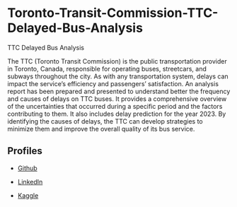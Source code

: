 # Toronto-Transit-Commission-TTC-Delayed-Bus-Analysis
TTC Delayed Bus Analysis

The TTC (Toronto Transit Commission) is the public transportation provider in Toronto, Canada, responsible for operating buses, streetcars, and subways throughout the city. As with any transportation system, delays can impact the service’s efficiency and passengers’ satisfaction. An analysis report has been prepared and presented to understand better the frequency and causes of delays on TTC buses. It provides a comprehensive overview of the uncertainties that occurred during a specific period and the factors contributing to them. It also includes delay prediction for the year 2023. By identifying the causes of delays, the TTC can develop strategies to minimize them and improve the overall quality of its bus service.

## Profiles

* [Github](https://github.com/chauhanmahavir)

* [LinkedIn](https://www.linkedin.com/in/chauhan-mahaveer-13674b157)

* [Kaggle](https://www.kaggle.com/mahaveerchauhan)
